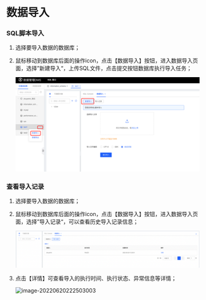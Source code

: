 # 数据导入

### SQL脚本导入

1. 选择要导入数据的数据库；

2. 鼠标移动到数据库后面的操作icon，点击【数据导入】按钮，进入数据导入页面，选择”新建导入“，上传SQL文件，点击提交按钮数据库执行导入任务；

   ![image-20221013182506574](../../image/DMS/image-20221013182506574.png)

### 查看导入记录

1. 选择要导入数据的数据库；

2. 鼠标移动到数据库后面的操作icon，点击【数据导入】按钮，进入数据导入页面，选择”导入记录“，可以查看历史导入记录信息；

   ![image-20221013182719814](../../image/DMS/image-20221013182719814.png)

3. 点击【详情】可查看导入的执行时间、执行状态、异常信息等详情；

   ![image-20220620222503003](../../image/DMS/image-20220620222503003.png)
